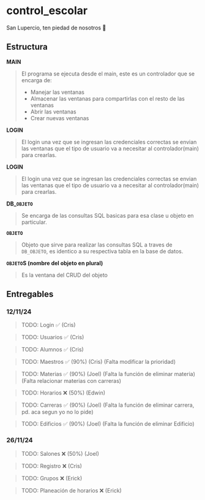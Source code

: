 # control_escolar
San Lupercio, ten piedad de nosotros 🙏

## Estructura
**MAIN** 
>El programa se ejecuta desde el main, este es un controlador que se encarga de:
> - Manejar las ventanas
> - Almacenar las ventanas para compartirlas con el resto de las ventanas
> - Abrir las ventanas
> - Crear nuevas ventanas

**LOGIN** 
>El login una vez que se ingresan las credenciales correctas se envian las ventanas que el tipo de usuario va a necesitar al controlador(main) para crearlas.

**LOGIN** 
>El login una vez que se ingresan las credenciales correctas se envian las ventanas que el tipo de usuario va a necesitar al controlador(main) para crearlas.

**DB_`OBJETO`** 
>Se encarga de las consultas SQL basicas para esa clase u objeto en particular.

**`OBJETO`** 
>Objeto que sirve para realizar las consultas SQL a traves de `DB_OBJETO`, es identico a su respectiva tabla en la base de datos.

**`OBJETO`S (nombre del objeto en plural)**
>Es la ventana del CRUD del objeto

## Entregables
### 12/11/24
>TODO: Login ✅ (Cris)

>TODO: Usuarios ✅ (Cris)

>TODO: Alumnos ✅ (Cris)

>TODO: Maestros ✅ (90%) (Cris) (Falta modificar la prioridad)

>TODO: Materias ✅ (90%) (Joel) (Falta la función de eliminar materia) (Falta relacionar materias con carreras)

>TODO: Horarios ❌ (50%) (Edwin)

>TODO: Carreras ✅ (90%) (Joel) (Falta la función de eliminar carrera, pd. aca segun yo no lo pide)

>TODO: Edificios ✅ (90%) (Joel) (Falta la función de eliminar Edificio)

### 26/11/24
>TODO: Salones ❌ (50%) (Joel)

>TODO: Registro ❌ (Cris)

>TODO: Grupos ❌ (Erick)

>TODO: Planeación de horarios ❌ (Erick)
